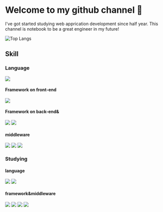 # Welcome to my github channel 👋
I've got started studying web apprication development since half year. This channel is notebook to be a great engineer in my future!

![Top Langs](https://github-readme-stats.vercel.app/api/top-langs/?username=techkancode&layout=compact)

## Skill
<!-- 使用技術一覧 -->

<!-- シールド一覧 -->
### Language
<p style="display: inline">
  <img src="https://img.shields.io/badge/-javascript-F7DF1E?style=for-the-badge&logo=javascript&logoColor=61DAFB">
</p>

#### Framework on front-end
<p style="display: inline">
  <!-- フロントエンドのフレームワーク一覧 -->
  <img src="https://img.shields.io/badge/-React-20232A?style=for-the-badge&logo=react&logoColor=61DAFB">
</p>

#### Framework on back-end&
<p style="display: inline">
  <!-- バックエンドのフレームワーク一覧 -->
  <img src="https://img.shields.io/badge/-express-000000.svg?logo=express&style=for-the-badge">
  <img src="https://img.shields.io/badge/-Node.js-000000.svg?logo=node.js&style=for-the-badge">
</p>

#### middleware
<p style="display: inline">
  <!-- ミドルウェア一覧 -->
  <img src="https://img.shields.io/badge/-mongodb-47A248.svg?logo=mongodb&style=for-the-badge">
  <img src="https://img.shields.io/badge/-mongoose-000000?style=for-the-badge&logo=mongoose&logoColor=880000">
  <img src="https://img.shields.io/badge/-mongoose-880000.svg?logo=mongoose&style=for-the-badge">
</p>

### Studying
<!-- 学習中技術 -->

<!-- シールド一覧 -->
#### language
<p style="display: inline">
  <!-- フロントエンドのフレームワーク一覧 -->
  <img src="https://img.shields.io/badge/-typescript-3178C6?style=for-the-badge&logo=typescript&logoColor=61DAFB">
  <img src="https://img.shields.io/badge/-TailwindCSS-000000.svg?logo=tailwindcss&style=for-the-badge">
</p>

#### framework&middleware
<p style="display: inline">
  <!-- フロントエンド一覧 -->
  <img src="https://img.shields.io/badge/-Next.js-000000.svg?logo=next.js&style=for-the-badge">
  <!-- バックエンド一覧 -->
  <img src="https://img.shields.io/badge/-prisma-2D3748.svg?logo=prisma&style=for-the-badge">
  <img src="https://img.shields.io/badge/-rubyonrails-D30001.svg?logo=rubyonrails&style=for-the-badge">
  <!-- ミドルウェア一覧 -->
  <img src="https://img.shields.io/badge/-supabase-3FCF8E.svg?logo=supabase&style=for-the-badge">
</p>


